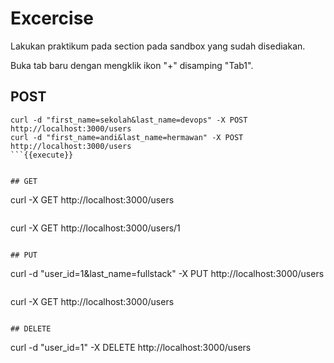 # Excercise

Lakukan praktikum pada section pada sandbox yang sudah disediakan.

Buka tab baru dengan mengklik ikon "+" disamping "Tab1".

## POST

```
curl -d "first_name=sekolah&last_name=devops" -X POST http://localhost:3000/users
curl -d "first_name=andi&last_name=hermawan" -X POST http://localhost:3000/users
```{{execute}}


## GET

```
curl -X GET http://localhost:3000/users
```{{execute}}

```
curl -X GET http://localhost:3000/users/1
```{{execute}}

## PUT 

```
curl -d "user_id=1&last_name=fullstack" -X PUT http://localhost:3000/users
```{{execute}}

```
curl -X GET http://localhost:3000/users
```{{execute}}

## DELETE

```
curl -d "user_id=1" -X DELETE http://localhost:3000/users
```{{execute}}